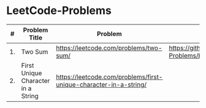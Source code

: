 # LeetCode-Problems
| # | Problem Title | Problem | Solution |
| ---| --- | --- | --- |
| 1. | Two Sum | https://leetcode.com/problems/two-sum/ | https://github.com/ayushkumar0207/LeetCode-Problems/blob/main/TwoSum.java |
| 2. | First Unique Character in a String | https://leetcode.com/problems/first-unique-character-in-a-string/| |
